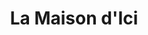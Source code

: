 ---
title: "La Maison d'Ici"
url: /saint-pierre-doleron/la-maison-dici/
shop: décoration intérieure
---